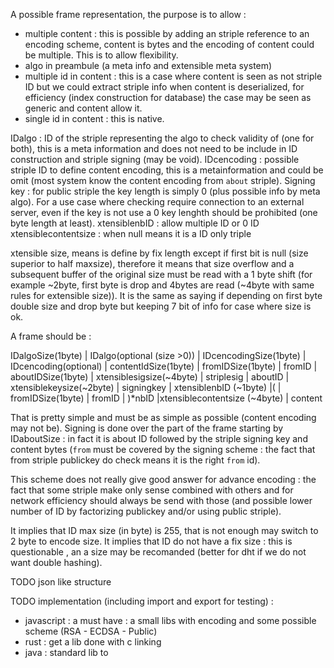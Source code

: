 
A possible frame representation, the purpose is to allow :
  - multiple content : this is possible by adding an striple reference to an encoding scheme, content is bytes and the encoding of content could be multiple. This is to allow flexibility.
  - algo in preambule (a meta info and extensible meta system)
  - multiple id in content : this is a case where content is seen as not striple ID but we could extract striple info when content is deserialized, for efficiency (index construction for database) the case may be seen as generic and content allow it.
  - single id in content : this is native.

IDalgo : ID of the striple representing the algo to check validity of (one for both), this is a meta information and does not need to be include in ID construction and striple signing (may be void).
IDcencoding : possible striple ID to define content encoding, this is a metainformation and could be omit (most system know the content encoding from `about` striple).
Signing key : for public striple the key length is simply 0 (plus possible info by meta algo). For a use case where checking require connection to an external server, even if the key is not use a 0 key lenghth should be prohibited (one byte length at least).
xtensiblenbID : allow multiple ID or 0 ID
xtensiblecontentsize : when null means it is a ID only triple

xtensible size, means is define by fix length except if first bit is null (size superior to half maxsize), therefore it means that size overflow and a subsequent buffer of the original size must be read with a 1 byte shift (for example ~2byte, first byte is drop and 4bytes are read (~4byte with same rules for extensible size)). It is the same as saying if depending on first byte double size and drop byte but keeping 7 bit of info for case where size is ok. 

A frame should be :

IDalgoSize(1byte) | IDalgo(optional (size >0)) | IDcencodingSize(1byte) | IDcencoding(optional) | contentIdSize(1byte) | fromIDSize(1byte) | fromID | aboutIDSize(1byte) | xtensiblesigsize(~4byte) | striplesig | aboutID | xtensiblekeysize(~2byte) | signingkey | xtensiblenbID (~1byte) |( | fromIDSize(1byte) | fromID | )\*nbID  |xtensiblecontentsize (~4byte) | content

That is pretty simple and must be as simple as possible (content encoding may not be).
Signing is done over the part of the frame starting by IDaboutSize : in fact it is about ID followed by the striple signing key and content bytes (`from` must be covered by the signing scheme : the fact that from striple publickey do check means it is the right `from` id).

This scheme does not really give good answer for advance encoding : the fact that some striple make only sense combined with others and for network efficiency should always be send with those (and possible lower number of ID by factorizing publickey and/or using public striple).

It implies that ID max size (in byte) is 255, that is not enough may switch to 2 byte to encode size.
It implies that ID do not have a fix size : this is questionable , an a size may be recomanded (better for dht if we do not want double hashing).


TODO json like structure


TODO implementation (including import and export for testing) : 
- javascript : a must have : a small libs with encoding and some possible scheme (RSA - ECDSA - Public)
- rust : get a lib done with c linking
- java : standard lib to

